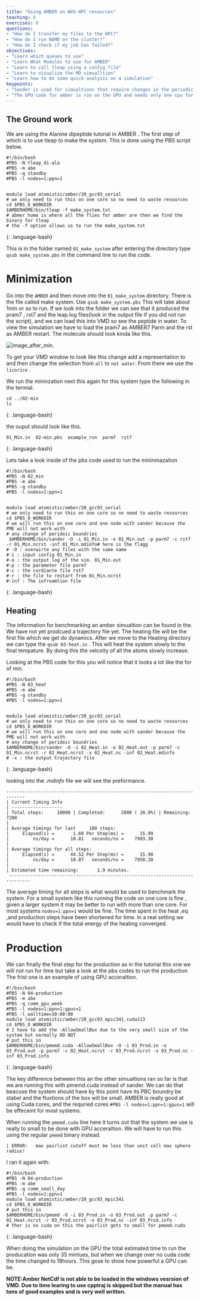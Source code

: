 ```yaml
---
title: "Using AMBER on WVU HPC resources"
teaching: 0
exercises: 0
questions:
- "How do I transfer my files to the HPC?"
- "How do I run NAMD on the cluster?"
- "How do I check if my job has failed?"
objectives:
- "Learn which queues to use"
- "Learn What Modules to use for AMBER"
- "Learn to call tleap using a config file"
- "Learn to vizualize the MD simualltion"
- "Learn how to do some quick analysis on a simulation"
keypoints:
- "Sander is used for simualtions that require changes in the periodic box"
- "The GPU code for amber is run on the GPU and needs only one cpu for commincation to run optimally" 
---
```


## The Ground work
We are using the Alanine dipeptide tutorial in AMBER . The first step of which is to use tleap to make the system. This is done using the PBS script below. 

~~~
#!/bin/bash
#PBS -N tleap_di-ala
#PBS -m abe
#PBS -q standby
#PBS -l nodes=1:ppn=1


module load atomistic/amber/20_gcc93_serial
# we only need to run this on one core so no need to waste resources
cd $PBS_O_WORKDIR
$AMBERHOME/bin/tleap -f make_system.txt
# abmer home is where all the flies for amber are then we find the binary for tleap
# the -f option allows us to run the make_system.txt
~~~

{: .language-bash}

This is in the folder named `01_make_system` after entering the directory  type `qsub make_system.pbs` in the command line to run the code.   

# Minimization
Go into the `AMBER` and then move into the `01_make_system` directory. There is the file called make system. Use `qsub make_system.pbs` This will take about 1min or so to run. If we look into the folder we can see that it produced the pram7 , rst7 and the leap.log files(look in the output file if you did not run the script), and we can load this into VMD so see the peptide in water. To view the simulation we have to load the pram7 as AMBER7 Parm and the rst as AMBER restart. The molecule should look kinda like this. 

![image_after_min.](../fig/image_after_min.png)

To get your VMD window to look like this change add a representation to and then change the selection from `all` to `not water`. From there we use the `licorice` . 

We run the mininzation next this again for this system type the following in the termial. 

~~~
cd ../02-min
ls 
~~~
{: .language-bash}

the ouput should look like this. 

~~~
01_Min.in  02-min.pbs  example_run  parm7  rst7
~~~
{: .language-bash}

Lets take a look inside of the pbs code used to run the mininmazation
~~~
#!/bin/bash
#PBS -N 02_min
#PBS -m abe
#PBS -q standby
#PBS -l nodes=1:ppn=1


module load atomistic/amber/20_gcc93_serial
# we only need to run this on one core so no need to waste resources
cd $PBS_O_WORKDIR
# we will run this on one core and one node with sander because the PME will not work with
# any change of peridoic boundries
 $AMBERHOME/bin/sander -O -i 01_Min.in -o 01_Min.out -p parm7 -c rst7 -r 01_Min.ncrst -inf 01_Min.mdinfo# here is the flagg
# -O : overwirte any files with the same name
#-i : input config 01_Min.in
#-o : the output log of the sim. 01_Min.out
#-p : the parameter file parm7
#-c : the cordiante file rst7
#-r : the file to restart from 01_Min.ncrst
#-inf : The infroamtion file
~~~
{: .language-bash}

## Heating 

The information for benchmarking an amber simualtion can be found in the. We have not yet prodcued a trajectory file yet. The heating file will be the first file which we get do dynamics. After we move to the Heating directory we can type the `qsub 03-heat.in` . This will heat the system slowly to the final tempature. By doing this the velcoity of all the atoms slowly increase.

Looking at the PBS code for this you will notice that it looks a lot like the for of min.

~~~
#!/bin/bash
#PBS -N 03_heat
#PBS -m abe
#PBS -q standby
#PBS -l nodes=1:ppn=1


module load atomistic/amber/20_gcc93_serial
# we only need to run this on one core so no need to waste resources
cd $PBS_O_WORKDIR
# we will run this on one core and one node with sander because the PME will not work with
# any change of peridoic boundries
$AMBERHOME/bin/sander -O -i 02_Heat.in -o 02_Heat.out -p parm7 -c 01_Min.ncrst -r 02_Heat.ncrst -x 02_Heat.nc -inf 02_Heat.mdinfo
# -x : the output trajectory file
~~~
{: .language-bash}

looking into the *.mdinfo* file we will see the preformance.

~~~
-----------------------------------------------------------------------------
| Current Timing Info
| -------------------
| Total steps:     10000 | Completed:      2800 ( 28.0%) | Remaining:      7200
|
| Average timings for last     100 steps:
|     Elapsed(s) =       1.60 Per Step(ms) =      15.99
|         ns/day =      10.81   seconds/ns =    7993.30
|
| Average timings for all steps:
|     Elapsed(s) =      44.52 Per Step(ms) =      15.90
|         ns/day =      10.87   seconds/ns =    7950.20
|
| Estimated time remaining:       1.9 minutes.
 ------------------------------------------------------------------------------
~~~

The average timing for all steps is what would be used to benchmark the system. For a small system like this running the code on one core is fine , given a larger system it may be better to run with more than one core. For most systems `nodes=1:ppn=1` would be fine. The time spent in the heat ,eq ,and production steps have been shortened for time. In a real setting we would have to check if the total energy of the heating converged.

# Production 
We can finally the final step for the production as in the tutorial this one we will not run for time but take a look at the pbs codes to run the production The frist one is an example of using GPU acceraltion.
~~~
#!/bin/bash
#PBS -N 04-production
#PBS -m abe
#PBS -q comm_gpu_week
#PBS -l nodes=1:ppn=1:gpus=1
#PBS -l walltime=10:00:00
module load atomistic/amber/20_gcc93_mpic341_cuda113
cd $PBS_O_WORKDIR
# I have to add the -AllowSmallBox due to the very small size of the system but normally DO NOT
# put this in
$AMBERHOME/bin/pmemd.cuda -AllowSmallBox -O -i 03_Prod.in -o 03_Prod.out -p parm7 -c 02_Heat.ncrst -r 03_Prod.ncrst -x 03_Prod.nc -inf 03_Prod.info
~~~
{: .language-bash}

The key difference between this an the other simualtions ran so far is that we are running this with pmemd.cuda instead of sander. We can do that beacuse the system should have by this point have its PBC boundry be stabel and the fluxtions of the box will be small. AMBER is really good at using Cuda cores, and the  requried cores `#PBS -l nodes=1:ppn=1:gpus=1` will be effeceint for most systems. 

When running the `pmemd.cuda` line here it turns out that the system we use is really to small to be done with GPU acceraltion. We will have to run this using the regular `pmemd` binary instead. 

~~~
| ERROR:   max pairlist cutoff must be less than unit cell max sphere radius!
~~~

I ran it again with:

~~~
#!/bin/bash
#PBS -N 04-production
#PBS -m abe
#PBS -q comm_small_day
#PBS -l nodes=1:ppn=1
module load atomistic/amber/20_gcc93_mpic341
cd $PBS_O_WORKDIR
# put this in
$AMBERHOME/bin/pmemd -O -i 03_Prod.in -o 03_Prod.out -p parm7 -c 02_Heat.ncrst -r 03_Prod.ncrst -x 03_Prod.nc -inf 03_Prod.info
# ther is no cuda on this the pairlist gets to small for pmemd.cuda
~~~
{: .language-bash}

When doing the simulation on the GPU the total estimated time to run the producation was only 35 mintues, but when we change over no cuda code the time changed to 18hours. This gose to show how powerful a GPU can be. 

**NOTE:Amber NetCdf is not able to be loaded in the windows vesrsion of VMD. Due to time learing to use cpptraj is skipped but the manual has tons of good examples and is very well written.**



